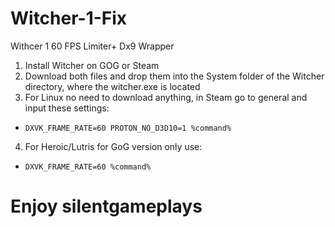 # Witcher-1-Fix
Withcer 1 60 FPS Limiter+ Dx9 Wrapper
1. Install Witcher on GOG or Steam
2. Download both files and drop them into the System folder of the Witcher directory, where the witcher.exe is located
3. For Linux no need to download anything, in Steam go to general and input these settings:
* ``DXVK_FRAME_RATE=60 PROTON_NO_D3D10=1 %command%``
4.  For Heroic/Lutris for GoG version only use:
* ``DXVK_FRAME_RATE=60 %command%``
# Enjoy silentgameplays
